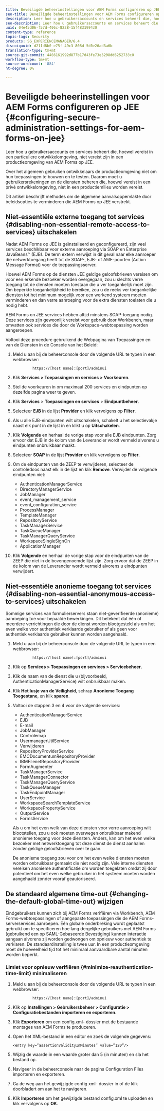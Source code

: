 ```yaml
---
title: Beveiligde beheerinstellingen voor AEM Forms configureren op JEE
seo-title: Beveiligde beheerinstellingen voor AEM Forms configureren op JEE
description: Leer hoe u gebruikersaccounts en services beheert die, hoewel vereist in een particuliere ontwikkelomgeving, niet vereist zijn in een productieomgeving van AEM Forms op JEE.
seo-description: Leer hoe u gebruikersaccounts en services beheert die, hoewel vereist in een particuliere ontwikkelomgeving, niet vereist zijn in een productieomgeving van AEM Forms op JEE.
uuid: 04e45d06-f57d-406c-8228-15f483199430
content-type: reference
topic-tags: Security
products: SG_EXPERIENCEMANAGER/6.4
discoiquuid: d211d8b0-e75f-49c3-808d-5d0e26ad3a6b
translation-type: tm+mt
source-git-commit: 4466161992d877b17d43fe73e3298dd6252733c0
workflow-type: tm+mt
source-wordcount: '884'
ht-degree: 0%

---
```



# Beveiligde beheerinstellingen voor AEM Forms configureren op JEE {#configuring-secure-administration-settings-for-aem-forms-on-jee}

Leer hoe u gebruikersaccounts en services beheert die, hoewel vereist in een particuliere ontwikkelomgeving, niet vereist zijn in een productieomgeving van AEM Forms op JEE.

Over het algemeen gebruiken ontwikkelaars de productieomgeving niet om hun toepassingen te bouwen en te testen. Daarom moet u gebruikersrekeningen en de diensten beheren die, hoewel vereist in een privé ontwikkelomgeving, niet in een productiemilieu worden vereist.

Dit artikel beschrijft methodes om de algemene aanvalsoppervlakte door beleidsopties te verminderen die AEM Forms op JEE verstrekt.

## Niet-essentiële externe toegang tot services {#disabling-non-essential-remote-access-to-services} uitschakelen

Nadat AEM Forms op JEE is geïnstalleerd en geconfigureerd, zijn veel services beschikbaar voor externe aanroeping via SOAP en Enterprise JavaBeans™ (EJB). De term extern verwijst in dit geval naar elke aanroeper die netwerktoegang heeft tot de SOAP-, EJB- of AMF-poorten (Action Message Format) voor de toepassingsserver.

Hoewel AEM Forms op de diensten JEE geldige geloofsbrieven vereisen om voor een erkende bezoeker worden overgegaan, zou u slechts verre toegang tot de diensten moeten toestaan die u ver toegankelijk moet zijn. Om beperkte toegankelijkheid te bereiken, zou u de reeks ver toegankelijke diensten tot het minimum mogelijk voor een werkend systeem moeten verminderen en dan verre aanroeping voor de extra diensten toelaten die u nodig hebt.

AEM Forms on JEE services hebben altijd minstens SOAP-toegang nodig. Deze services zijn gewoonlijk vereist voor gebruik door Workbench, maar omvatten ook services die door de Workspace-webtoepassing worden aangeroepen.

Voltooi deze procedure gebruikend de Webpagina van Toepassingen en van de Diensten in de Console van het Beleid:

1. Meld u aan bij de beheerconsole door de volgende URL te typen in een webbrowser:

   ```as3
            https://[host name]:[port]/adminui
   ```

1. Klik **Services > Toepassingen en services > Voorkeuren**.
1. Stel de voorkeuren in om maximaal 200 services en eindpunten op dezelfde pagina weer te geven.
1. Klik **Services** > **Toepassingen en services** > **Eindpuntbeheer**.
1. Selecteer **EJB** in de lijst **Provider** en klik vervolgens op **Filter**.
1. Als u alle EJB-eindpunten wilt uitschakelen, schakelt u het selectievakje naast elk punt in de lijst in en klikt u op **Uitschakelen**.
1. Klik **Volgende** en herhaal de vorige stap voor alle EJB eindpunten. Zorg ervoor dat EJB in de kolom van de Leverancier wordt vermeld alvorens u eindpunten onbruikbaar maakt.
1. Selecteer **SOAP** in de lijst **Provider** en klik vervolgens op **Filter**.
1. Om de eindpunten van de ZEEP te verwijderen, selecteer de controledoos naast elk in de lijst en klik **Remove**. Verwijder de volgende eindpunten niet:

   * AuthenticationManagerService
   * DirectoryManagerService
   * JobManager
   * event_management_service
   * event_configuration_service
   * ProcessManager
   * TemplateManager
   * RepositoryService
   * TaskManagerService
   * TaskQueueManager
   * TaskManagerQueryService
   * WorkspaceSingleSignOn
   * ApplicationManager

1. Klik **Volgende** en herhaal de vorige stap voor de eindpunten van de ZEEP die niet in de bovengenoemde lijst zijn. Zorg ervoor dat de ZEEP in de kolom van de Leverancier wordt vermeld alvorens u eindpunten verwijdert.

## Niet-essentiële anonieme toegang tot services {#disabling-non-essential-anonymous-access-to-services} uitschakelen

Sommige services van formulierservers staan niet-geverifieerde (anonieme) aanroeping toe voor bepaalde bewerkingen. Dit betekent dat één of meerdere verrichtingen die door de dienst worden blootgesteld als om het even welke voor authentiek verklaarde gebruiker of als geen voor authentiek verklaarde gebruiker kunnen worden aangehaald.

1. Meld u aan bij de beheerconsole door de volgende URL te typen in een webbrowser:

   ```as3
            https://[host name]:[port]/adminui
   ```

1. Klik op **Services > Toepassingen en services > Servicebeheer**.
1. Klik de naam van de dienst die u (bijvoorbeeld, AuthenticationManagerService) wilt onbruikbaar maken.
1. Klik **Het lusje van de Veiligheid**, schrap **Anonieme Toegang Toegestane**, en klik **sparen**.
1. Voltooi de stappen 3 en 4 voor de volgende services:

   * AuthenticationManagerService
   * EJB
   * E-mail
   * JobManager
   * Controlemap
   * UsermanagerUtilService
   * Verwijderen
   * RepositoryProviderService
   * EMCDocumentumRepositoryProvider
   * IBMFilenetRepositoryProvider
   * FormAugmenter
   * TaskManagerService
   * TaskManagerConnector
   * TaskManagerQueryService
   * TaskQueueManager
   * TaskEndpointManager
   * UserService
   * WorkspaceSearchTemplateService
   * WorkspacePropertyService
   * OutputService
   * FormsService

   Als u om het even welk van deze diensten voor verre aanroeping wilt blootstellen, zou u ook moeten overwegen onbruikbaar makend anonieme toegang voor deze diensten. Anders, kan om het even welke bezoeker met netwerktoegang tot deze dienst de dienst aanhalen zonder geldige geloofsbrieven over te gaan.

   De anonieme toegang zou voor om het even welke diensten moeten worden onbruikbaar gemaakt die niet nodig zijn. Vele interne diensten vereisen anonieme authentificatie om worden toegelaten omdat zij door potentieel om het even welke gebruiker in het systeem moeten worden aangehaald zonder vooraf geautoriseerd.

## De standaard algemene time-out {#changing-the-default-global-time-out} wijzigen

Eindgebruikers kunnen zich bij AEM Forms verifiëren via Workbench, AEM Forms-webtoepassingen of aangepaste toepassingen die de AEM Forms-serverservices aanroepen. Één globale onderbreking wordt geplaatst gebruikt om te specificeren hoe lang dergelijke gebruikers met AEM Forms (gebruikend een op SAML-Gebaseerde Bevestiging) kunnen interactie aangaan alvorens zij worden gedwongen om opnieuw voor authentiek te verklaren. De standaardinstelling is twee uur. In een productieomgeving moet de hoeveelheid tijd tot het minimaal aanvaardbare aantal minuten worden beperkt.

### Limiet voor opnieuw verifiëren {#minimize-reauthentication-time-limit} minimaliseren

1. Meld u aan bij de beheerconsole door de volgende URL te typen in een webbrowser:

   ```as3
            https://[host name]:[port]/adminui
   ```

1. Klik op **Instellingen > Gebruikersbeheer > Configuratie > Configuratiebestanden importeren en exporteren**.
1. Klik **Exporteren** om een config.xml- dossier met de bestaande montages van AEM Forms te produceren.
1. Open het XML-bestand in een editor en zoek de volgende gegevens:

   `<entry key=”assertionValidityInMinutes” value=”120”/>`

1. Wijzig de waarde in een waarde groter dan 5 (in minuten) en sla het bestand op.
1. Navigeer in de beheerconsole naar de pagina Configuration Files importeren en exporteren.
1. Ga de weg aan het gewijzigde config.xml- dossier in of de klik doorbladert om aan het te navigeren.
1. Klik **Importeren** om het gewijzigde bestand config.xml te uploaden en klik vervolgens op **OK**.

